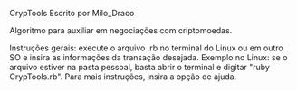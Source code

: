 CrypTools
Escrito por Milo_Draco

Algoritmo para auxiliar em negociações com criptomoedas.

Instruções gerais: execute o arquivo .rb no terminal do Linux ou em outro SO e insira as informações da transação desejada. Exemplo no Linux: se o arquivo estiver na pasta pessoal, basta abrir o terminal e digitar "ruby CrypTools.rb". Para mais instruções, insira a opção de ajuda.
